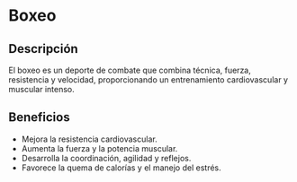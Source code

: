 # Boxeo

## Descripción
El boxeo es un deporte de combate que combina técnica, fuerza, resistencia y velocidad, proporcionando un entrenamiento cardiovascular y muscular intenso.

## Beneficios
- Mejora la resistencia cardiovascular.
- Aumenta la fuerza y la potencia muscular.
- Desarrolla la coordinación, agilidad y reflejos.
- Favorece la quema de calorías y el manejo del estrés.